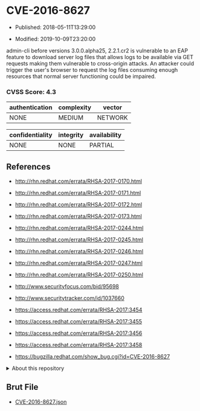 # CVE-2016-8627

- Published: 2018-05-11T13:29:00

- Modified: 2019-10-09T23:20:00

admin-cli before versions 3.0.0.alpha25, 2.2.1.cr2 is vulnerable to an EAP feature to download server log files that allows logs to be available via GET requests making them vulnerable to cross-origin attacks. An attacker could trigger the user's browser to request the log files consuming enough resources that normal server functioning could be impaired.

### CVSS Score: **4.3**

| authentication | complexity | vector |
| --- | --- | --- |
| NONE | MEDIUM | NETWORK |

| confidentiality | integrity | availability |
| --- | --- | --- |
| NONE | NONE | PARTIAL |

## References

* http://rhn.redhat.com/errata/RHSA-2017-0170.html

* http://rhn.redhat.com/errata/RHSA-2017-0171.html

* http://rhn.redhat.com/errata/RHSA-2017-0172.html

* http://rhn.redhat.com/errata/RHSA-2017-0173.html

* http://rhn.redhat.com/errata/RHSA-2017-0244.html

* http://rhn.redhat.com/errata/RHSA-2017-0245.html

* http://rhn.redhat.com/errata/RHSA-2017-0246.html

* http://rhn.redhat.com/errata/RHSA-2017-0247.html

* http://rhn.redhat.com/errata/RHSA-2017-0250.html

* http://www.securityfocus.com/bid/95698

* http://www.securitytracker.com/id/1037660

* https://access.redhat.com/errata/RHSA-2017:3454

* https://access.redhat.com/errata/RHSA-2017:3455

* https://access.redhat.com/errata/RHSA-2017:3456

* https://access.redhat.com/errata/RHSA-2017:3458

* https://bugzilla.redhat.com/show_bug.cgi?id=CVE-2016-8627

<details>
<summary>About this repository</summary> 

  This repository is part of the project [Live Hack CVE](https://github.com/Live-Hack-CVE). Main website can be found [www.live-hack.org](https://www.live-hack.org) 
  
  Made by [Sn0wAlice](https://github.com/Sn0wAlice) for the people that care about security and need to have a feed of the latest CVEs. Hope you enjoy it, don't forget to star the repo and follow me on [Twitter](https://twitter.com/Sn0wAlice) and [Github](https://github.com/Sn0wAlice). And that is my [personnal website](https://www.alice-snow.me/)

  - [Home Page](https://github.com/Live-Hack-CVE)
  - [Framework](https://github.com/Live-Hack-CVE/cve-framework)
  - [CVE database](https://github.com/Live-Hack-CVE/full_database)
  - [Changelog](https://github.com/Live-Hack-CVE/Changelog)
</details>

## Brut File

* [CVE-2016-8627.json](https://raw.githubusercontent.com/Live-Hack-CVE/full_database/main/cves/2016/CVE-2016-8627.json)

